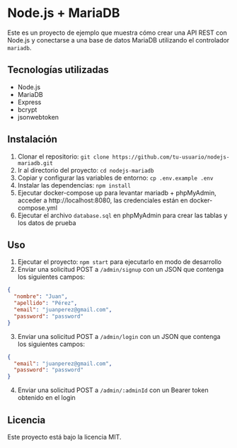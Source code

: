 # Node.js + MariaDB

Este es un proyecto de ejemplo que muestra cómo crear una API REST con Node.js y conectarse a una base de datos MariaDB utilizando el controlador `mariadb`.

## Tecnologías utilizadas

- Node.js
- MariaDB
- Express
- bcrypt
- jsonwebtoken

## Instalación

1. Clonar el repositorio: `git clone https://github.com/tu-usuario/nodejs-mariadb.git`
2. Ir al directorio del proyecto: `cd nodejs-mariadb`
3. Copiar y configurar las variables de entorno: `cp .env.example .env`
4. Instalar las dependencias: `npm install`
5. Ejecutar docker-compose up para levantar mariadb + phpMyAdmin, acceder a http://localhost:8080, las credenciales están en docker-compose.yml
6. Ejecutar el archivo `database.sql` en phpMyAdmin para crear las tablas y los datos de prueba

## Uso

1. Ejecutar el proyecto: `npm start` para ejecutarlo en modo de desarrollo
2. Enviar una solicitud POST a `/admin/signup` con un JSON que contenga los siguientes campos:
```json
{
  "nombre": "Juan",
  "apellido": "Pérez",
  "email": "juanperez@gmail.com",
  "password": "password"
}
```
3. Enviar una solicitud POST a `/admin/login` con un JSON que contenga los siguientes campos:
```json
{
  "email": "juanperez@gmail.com",
  "password": "password"
}
```
4. Enviar una solicitud POST a `/admin/:adminId` con un Bearer token obtenido en el login

## Licencia

Este proyecto está bajo la licencia MIT.